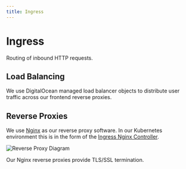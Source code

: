 ```yaml
---
title: Ingress
---
```


# Ingress

Routing of inbound HTTP requests.

## Load Balancing

We use DigitalOcean managed load balancer objects to distribute user traffic across our frontend reverse proxies.

## Reverse Proxies

We use [Nginx](https://www.nginx.com) as our reverse proxy software.
In our Kubernetes environment this is in the form of the [Ingress Nginx Controller](https://kubernetes.github.io/ingress-nginx/).

![Reverse Proxy Diagram](/reverse-proxy.png)

Our Nginx reverse proxies provide TLS/SSL termination.
